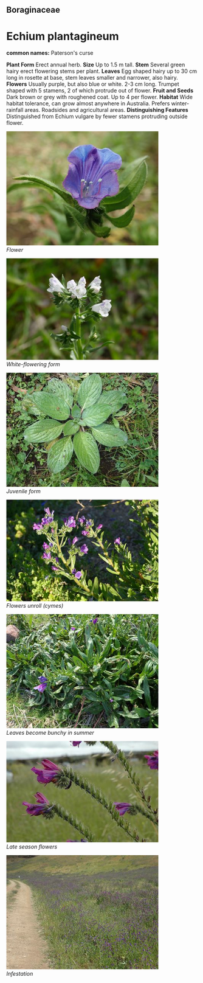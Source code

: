 ## Boraginaceae
# Echium plantagineum
**common names:** Paterson's curse

**Plant Form** Erect annual herb. **Size** Up to 1.5 m tall. **Stem** Several green hairy erect flowering stems per plant. **Leaves** Egg shaped hairy up to 30 cm long in rosette at base, stem leaves smaller and narrower, also hairy. **Flowers** Usually purple, but also blue or white. 2-3 cm long. Trumpet shaped with 5 stamens, 2 of which protrude out of flower. **Fruit and Seeds** Dark brown or grey with roughened coat. Up to 4 per flower. **Habitat** Wide habitat tolerance, can grow almost anywhere in Australia. Prefers winter-rainfall areas. Roadsides and agricultural areas. **Distinguishing Features** Distinguished from Echium vulgare by fewer stamens protruding outside flower.


![Flower](2443_P7116200.jpg)  
 *Flower* 

![White-flowering form](2805_P6840980.jpg)  
 *White-flowering form* 

![Juvenile form](3020_P7095191.jpg)  
 *Juvenile form* 

![Flowers unroll (cymes)](171_P1010998.jpg)  
 *Flowers unroll (cymes)* 

![Leaves become bunchy in summer](3408_P5192078.jpg)  
 *Leaves become bunchy in summer* 

![Late season flowers](19356_Echium-plantagineum13.jpg)  
 *Late season flowers* 

![Infestation](1026_PB044396.jpg)  
 *Infestation* 

